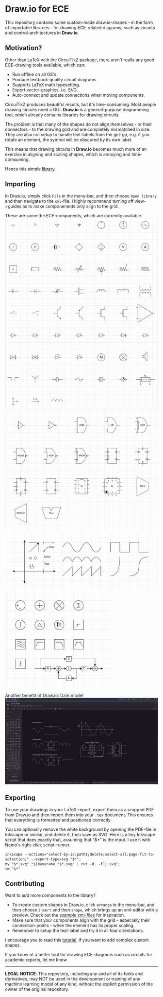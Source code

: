 # Draw.io for ECE
This repository contains some custom-made draw.io-shapes - in the form of importable libraries - for drawing ECE-related diagrams, such as circuits and control-architectures in **Draw.io**.

## Motivation?
Other than LaTeX with the CircuiTikZ package, there aren't really any good ECE-drawing tools available, which can:

- Run offline on all OS's
- Produce textbook-quality circuit diagrams.
- Supports LaTeX math typesetting.
- Export vector-graphics, i.e. SVG.
- Auto-connect and update connections when moving components.

CircuiTikZ produces beautiful results, but it's time-consuming. Most people drawing circuits need a GUI. **Draw.io** is a general-purpose diagramming tool, which already contains libraries for drawing circuits.

The problem is that many of the shapes do not align themselves - or their connectors - to the drawing grid and are completely mismatched in size. They are also not setup to handle text-labels from the get-go, e.g. if you rotate an element, the symbol will be obscured by its own label.

This means that drawing circuits in **Draw.io** becomes much more of an exercise in aligning and scaling shapes, which is annoying and time-comsuming.

Hence this simple [library](ECE.xml).

## Importing
In Draw.io, simply click `File` in the menu-bar, and then choose `Open library` and then navigate to the `xml`-file. I highly recommend turning off view->guides as to make componenents only align to the grid.

These are some the ECE-components, which are currently available.
![analog](meta/analog.png)
![digital](meta/digital.png)
![graph](meta/graph.png)
![control](meta/control.png)

Another benefit of Draw.io: Dark mode!
![screenshot](meta/dark_mode.png)

## Exporting
To use your drawings in your LaTeX-report, export them as a cropped PDF from Draw.io and then import them into your `.tex` document. This ensures that everything is formatted and positioned correctly.

You can optionally remove the white background by opening the PDF-file in Inkscape or similar, and delete it, then save as SVG. Here is a tiny Inkscape script that does exactly that, assuming that "$*" is the input. I use it with Nemo's right-click script-runner.
```
inkscape --actions="select-by-id:path1;delete;select-all;page-fit-to-selection;" --export-type=svg "$*";
mv "$*.svg" "$(basename "$*.svg" | cut -d. -f1).svg";
rm "$*"
```

## Contributing
Want to add more components to the library?
- To create custom shapes in Draw.io, click `arrange` in the menu-bar, and then choose `insert` and then `shape`, which brings up an xml-editor with a preview. Check out the [example xml-files](components/) for inspiration.
- Make sure that your components align with the grid - especially their connection-points - when the element has its proper scaling.
- Remember to setup the text-label and try it in all four orientations.

I encourage you to read this [tutorial](https://drawio.freshdesk.com/support/solutions/articles/16000052874-create-and-edit-complex-custom-shapes), if you want to add complex custom shapes.

If you know of a better tool for drawing ECE-diagrams such as circuits for academic reports, let me know.

---
**LEGAL NOTICE**: This repository, including any and all of its forks and derivatives, may NOT be used in the development or training of any machine learning model of any kind, without the explicit permission of the owner of the original repository.

